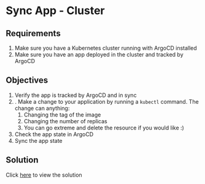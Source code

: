 # Sync App - Cluster

## Requirements

1. Make sure you have a Kubernetes cluster running with ArgoCD installed
1. Make sure you have an app deployed in the cluster and tracked by ArgoCD

## Objectives

1. Verify the app is tracked by ArgoCD and in sync
2. . Make a change to your application by running a `kubectl` command. The change can anything:
   1. Changing the tag of the image
   2. Changing the number of replicas
   3. You can go extreme and delete the resource if you would like :)
3. Check the app state in ArgoCD
4. Sync the app state

## Solution

Click [here](solution.md) to view the solution